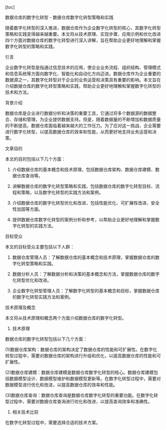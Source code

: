 
[toc]                    
                
                
数据仓库的数字化转型 - 数据仓库数字化转型策略和实践

随着数字化转型的深入推进，数据仓库作为企业数字化转型的核心，其数字化转型策略和实践变得越来越重要。本文将从技术原理、实现步骤、应用示例和优化改进四个方面对数据仓库的数字化转型进行深入讲解，旨在帮助企业更好地理解和掌握数字化转型的策略和实践。

引言

企业数字化转型是指通过信息技术的应用，使企业业务流程、组织结构、管理模式和信息系统等方面向数字化、智能化和自动化方向迈进。数据仓库作为企业重要的数据源之一，其数字化转型对于企业的业务运营和决策具有重要的影响。本文旨在介绍数据仓库的数字化转型策略和实践，帮助企业更好地理解和掌握数字化转型的技术和方法。

背景介绍

数据仓库是企业进行数据分析和决策的重要工具，它通过将多个数据源的数据整合、存储和管理，为企业提供数据支持。但是，随着数据量的不断增加和数据质量的不断提高，数据仓库面临着越来越大的工作压力。为了应对这一挑战，企业需要进行数字化转型，以提高数据仓库的效率和性能，从而更好地支持业务运营和决策。

文章目的

本文的目的包括以下几个方面：

1. 介绍数据仓库的基本概念和技术原理，包括数据仓库架构、数据仓库建模、数据仓库查询等。

2. 讲解数据仓库的数字化转型策略和实践，包括数据仓库的数字化转型目标、流程和策略，以及数字化转型的实践方法和案例。

3. 介绍数据仓库的数字化转型优化和改进，包括性能优化、可扩展性改进、安全性加固等方面。

4. 提供数据仓库数字化转型的案例分析和参考，以帮助企业更好地理解和掌握数字化转型的实践方法。

目标受众

本文的目标受众主要包括以下人群：

1. 数据仓库管理人员：了解数据仓库的基本概念和技术原理，掌握数据仓库的数字化转型策略和实践。

2. 数据分析人员：了解数据分析和决策的基本概念和方法，掌握数据仓库的数字化转型优化和改进。

3. 企业数字化转型管理人员：了解数字化转型的基本概念和目标，掌握数据仓库的数字化转型实践方法和案例。

技术原理及概念

本文将从技术原理和概念两个方面介绍数据仓库的数字化转型。

1. 技术原理

数据仓库的数字化转型包括以下几个方面：

(1)数据仓库架构：数据仓库的架构决定了数据仓库的性能和可扩展性。在数字化转型过程中，需要对数据仓库的架构进行升级和优化，以提高数据仓库的性能和可扩展性。

(2)数据仓库建模：数据仓库建模是数据仓库数字化转型的核心。数据仓库建模包括数据模型设计、数据模型维护和数据模型更新等。在数字化转型过程中，需要对数据模型进行优化和改进，以提高数据仓库的效率和性能。

(3)数据仓库查询：数据仓库查询是数据仓库数字化转型的重要功能。在数字化转型过程中，需要对数据仓库查询进行优化和改进，以提高查询效率和准确性。

1. 相关技术比较

在数字化转型过程中，需要选择合适的技术方案。


